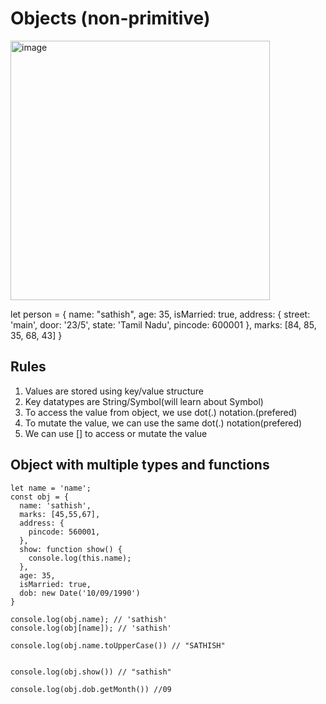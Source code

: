 # Objects (non-primitive)

<img width="415" alt="image" src="https://github.com/user-attachments/assets/0a43fecc-803d-4646-8307-1de8598e7010">

let person = {
  name: "sathish",
  age: 35,
  isMarried: true,
  address: {
    street: 'main',
    door: '23/5',
    state: 'Tamil Nadu',
    pincode: 600001
  },
  marks: [84, 85, 35, 68, 43]
}


## Rules
1. Values are stored using key/value structure
2. Key datatypes are String/Symbol(will learn about Symbol)
3. To access the value from object, we use dot(.) notation.(prefered)
4. To mutate the value, we can use the same dot(.) notation(prefered)
5. We can use [] to access or mutate the value

## Object with multiple types and functions

    let name = 'name';
    const obj = {
      name: 'sathish',
      marks: [45,55,67],
      address: {
        pincode: 560001,
      },
      show: function show() {
        console.log(this.name);
      },
      age: 35,
      isMarried: true,
      dob: new Date('10/09/1990')
    }
    
    console.log(obj.name); // 'sathish'
    console.log(obj[name]); // 'sathish'
    
    console.log(obj.name.toUpperCase()) // "SATHISH"
    
    
    console.log(obj.show()) // "sathish"
    
    console.log(obj.dob.getMonth()) //09

